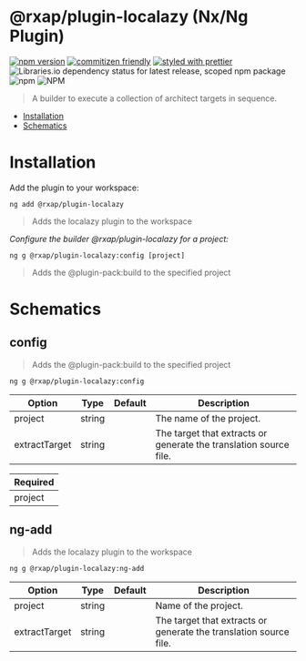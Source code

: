 @rxap/plugin-localazy (Nx/Ng Plugin)
======

[![npm version](https://img.shields.io/npm/v/@rxap/plugin-localazy?style=flat-square)](https://www.npmjs.com/package/@rxap/plugin-localazy)
[![commitizen friendly](https://img.shields.io/badge/commitizen-friendly-brightgreen.svg?style=flat-square)](https://commitizen.github.io/cz-cli/)
[![styled with prettier](https://img.shields.io/badge/styled_with-prettier-ff69b4.svg?style=flat-square)](https://github.com/prettier/prettier)
![Libraries.io dependency status for latest release, scoped npm package](https://img.shields.io/librariesio/release/npm/@rxap/plugin-localazy)
![npm](https://img.shields.io/npm/dm/@rxap/plugin-localazy)
![NPM](https://img.shields.io/npm/l/@rxap/plugin-localazy)

> A builder to execute a collection of architect targets in sequence.

- [Installation](#installation)
- [Schematics](#schematics)

# Installation

Add the plugin to your workspace:

```
ng add @rxap/plugin-localazy
```

> Adds the localazy plugin to the workspace


*Configure the builder @rxap/plugin-localazy for a project:*

```
ng g @rxap/plugin-localazy:config [project]
```

> Adds the @plugin-pack:build to the specified project

# Schematics

## config

> Adds the @plugin-pack:build to the specified project

```
ng g @rxap/plugin-localazy:config
```

Option | Type | Default | Description
--- | --- | --- | ---
project | string |  | The name of the project.
extractTarget | string |  | The target that extracts or generate the translation source file.

| Required |
| --- |
| project |

## ng-add

> Adds the localazy plugin to the workspace

```
ng g @rxap/plugin-localazy:ng-add
```

Option | Type | Default | Description
--- | --- | --- | ---
project | string |  | Name of the project.
extractTarget | string |  | The target that extracts or generate the translation source file.

